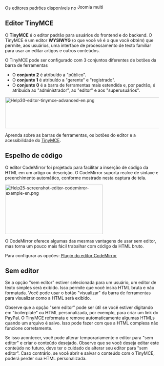 <!-- Filename: Content_editors / Display title: Editores de conteúdo -->

Os editores padrões disponíveis no
<img src="https://docs.joomla.org/images/7/7b/Compat_icon_CMS.png"
decoding="async" data-file-width="87" data-file-height="17" width="87"
height="17" alt="Joomla multi" />

## Editor TinyMCE

O **TinyMCE** é o editor padrão para usuários do frontend e do backend.
O TinyMCE é um editor **WYSIWYG** (o que você vê é o que você obtém) que
permite, aos usuários, uma interface de processamento de texto familiar
para usar ao editar artigos e outros conteúdos.

O TinyMCE pode ser configurado com 3 conjuntos diferentes de botões da
barra de ferramentas

- O **conjunto 2** é atribuído a "público".
- O **conjunto 1** é atribuído a "gerente" e "registrado".
- O **conjunto 0** é a barra de ferramentas mais estendida e, por
  padrão, é atribuída ao "administrador", ao "editor" e aos
  "superusuários".

<img
src="https://docs.joomla.org/images/thumb/f/fb/Help30-editor-tinymce-advanced-en.png/600px-Help30-editor-tinymce-advanced-en.png"
decoding="async"
srcset="https://docs.joomla.org/images/f/fb/Help30-editor-tinymce-advanced-en.png 1.5x"
data-file-width="669" data-file-height="114" width="600" height="102"
alt="Help30-editor-tinymce-advanced-en.png" />

Aprenda sobre as barras de ferramentas, os botões do editor e a
acessibilidade do
[TinyMCE](https://docs.joomla.org/Chunk30:TinyMCE "Special:MyLanguage/Chunk30:TinyMCE").

## Espelho de código

O editor CodeMirror foi projetado para facilitar a inserção de código da
HTML em um artigo ou descrição. O CodeMirror suporta realce de sintaxe e
preenchimento automático, conforme mostrado nesta captura de tela.

<img
src="https://docs.joomla.org/images/thumb/e/e2/Help25-screenshot-editor-codemirror-example-en.png/320px-Help25-screenshot-editor-codemirror-example-en.png"
decoding="async"
srcset="https://docs.joomla.org/images/e/e2/Help25-screenshot-editor-codemirror-example-en.png 1.5x"
data-file-width="326" data-file-height="165" width="320" height="162"
alt="Help25-screenshot-editor-codemirror-example-en.png" />

O CodeMirror oferece algumas das mesmas vantagens de usar sem editor,
mas torna um pouco mais fácil trabalhar com código da HTML bruto.

Para configurar as opções: [Plugin do editor
CodeMirror](https://docs.joomla.org/Help310:Extensions_Plugin_Manager_Edit#Editor_-_CodeMirror "Special:MyLanguage/Help310:Extensions Plugin Manager Edit")

## Sem editor

Se a opção "sem editor" estiver selecionada para um usuário, um editor
de texto simples será exibido. Isso permite que você insira HTML bruta e
não formatada. Você pode usar o botão "visualizar" da barra de
ferramentas para visualizar como a HTML será exibido.

Observe que a opção "sem editor" pode ser útil se você estiver digitando
em "boilerplate" ou HTML personalizada, por exemplo, para criar um link
do PayPal. O TinyMCE reformata e remove automaticamente algumas HTMLs
quando um arquivo é salvo. Isso pode fazer com que a HTML complexa não
funcione corretamente.

Se isso acontecer, você pode alterar temporariamente o editor para "sem
editor" e criar o conteúdo desejado. Observe que se você deseja editar
este conteúdo no futuro, deve ter o cuidado de alterar seu editor para
"sem editor". Caso contrário, se você abrir e salvar o conteúdo com o
TinyMCE, poderá perder sua HTML personalizada.
